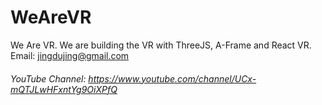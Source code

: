 # WeAreVR
We Are VR. We are building the VR with ThreeJS, A-Frame and React VR. Email: jingdujing@gmail.com
###### YouTube Channel: https://www.youtube.com/channel/UCx-mQTJLwHFxntYg9OiXPfQ
